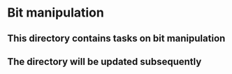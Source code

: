 # Bit manipulation
## This directory contains tasks on bit manipulation
## The directory will be updated subsequently
